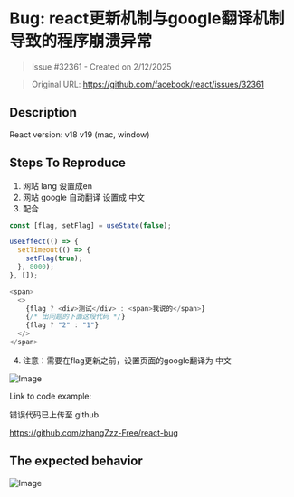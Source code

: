# Bug: react更新机制与google翻译机制导致的程序崩溃异常

> Issue #32361 - Created on 2/12/2025

> Original URL: https://github.com/facebook/react/issues/32361

## Description

<!--
  Please provide a clear and concise description of what the bug is. Include
  screenshots if needed. Please test using the latest version of the relevant
  React packages to make sure your issue has not already been fixed.
-->

React version: v18 v19 (mac, window)

## Steps To Reproduce

1. 网站 lang 设置成en
2. 网站 google 自动翻译 设置成 中文
3. 配合 
```javascript
const [flag, setFlag] = useState(false);

useEffect(() => {
  setTimeout(() => {
    setFlag(true);
  }, 8000);
}, []);

<span>
  <>
    {flag ? <div>测试</div> : <span>我说的</span>}
    {/* 出问题的下面这段代码 */}
    {flag ? "2" : "1"}
  </>
</span>
```
4. 注意：需要在flag更新之前，设置页面的google翻译为 中文

![Image](https://github.com/user-attachments/assets/426bdc8b-89ba-4910-81af-b5371ee62e62)

<!--
  Your bug will get fixed much faster if we can run your code and it doesn't
  have dependencies other than React. Issues without reproduction steps or
  code examples may be immediately closed as not actionable.
-->

Link to code example:

错误代码已上传至 github

https://github.com/zhangZzz-Free/react-bug

<!--
  Please provide a CodeSandbox (https://codesandbox.io/s/new), a link to a
  repository on GitHub, or provide a minimal code example that reproduces the
  problem. You may provide a screenshot of the application if you think it is
  relevant to your bug report. Here are some tips for providing a minimal
  example: https://stackoverflow.com/help/mcve.
-->

## The expected behavior

![Image](https://github.com/user-attachments/assets/50a41138-1065-4767-a55d-cf27a986a2ef)
